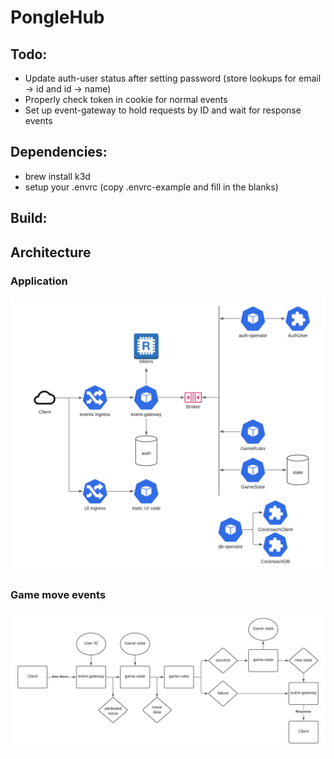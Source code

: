 # PongleHub

## Todo:

- Update auth-user status after setting password (store lookups for email -> id and id -> name)
- Properly check token in cookie for normal events
- Set up event-gateway to hold requests by ID and wait for response events

## Dependencies:

- brew install k3d
- setup your .envrc (copy .envrc-example and fill in the blanks)

## Build:

## Architecture

### Application

![](docs/pongle-architecture.png)

### Game move events

![](docs/pongle-game-move.png)
